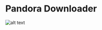 # Pandora Downloader

![alt text](https://github.com/JPeterson462/Pandora-Downloder/pandora-downloader.png "Pandora Downloader Screenshot")